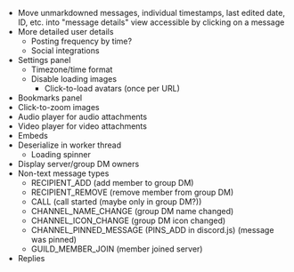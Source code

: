 - Move unmarkdowned messages, individual timestamps, last edited date, ID, etc. into "message details" view accessible by clicking on a message
- More detailed user details
  - Posting frequency by time?
  - Social integrations
- Settings panel
  - Timezone/time format
  - Disable loading images
    - Click-to-load avatars (once per URL)
- Bookmarks panel
- Click-to-zoom images
- Audio player for audio attachments
- Video player for video attachments
- Embeds
- Deserialize in worker thread
  - Loading spinner
- Display server/group DM owners
- Non-text message types
  - RECIPIENT_ADD (add member to group DM)
  - RECIPIENT_REMOVE (remove member from group DM)
  - CALL (call started (maybe only in group DM?))
  - CHANNEL_NAME_CHANGE (group DM name changed)
  - CHANNEL_ICON_CHANGE (group DM icon changed)
  - CHANNEL_PINNED_MESSAGE (PINS_ADD in discord.js) (message was pinned)
  - GUILD_MEMBER_JOIN (member joined server)
- Replies
